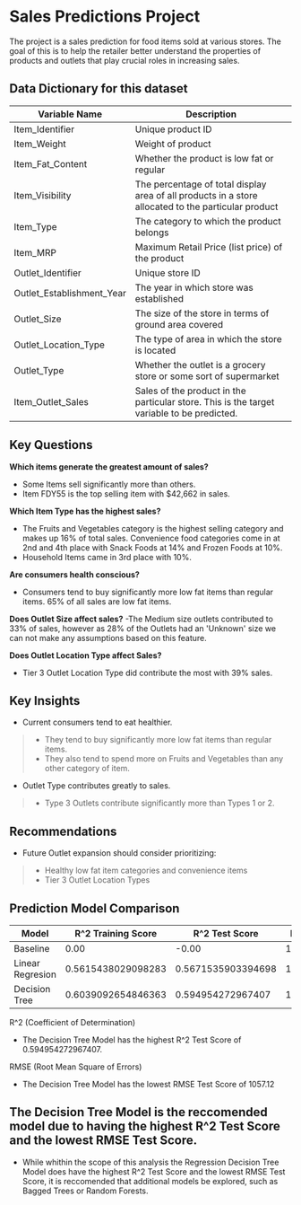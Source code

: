 # **Sales Predictions Project**

The project is a sales prediction for food items sold at various stores. The goal of this is to help the retailer better understand the properties of products and outlets that play crucial roles in increasing sales.

## **Data Dictionary for this dataset**


|**Variable Name**|	**Description**|
| ----- | ----- |
|Item_Identifier|	Unique product ID|
|Item_Weight|	Weight of product|
|Item_Fat_Content|	Whether the product is low fat or regular|
|Item_Visibility|	The percentage of total display area of all products in a store allocated to the particular product|
|Item_Type|	The category to which the product belongs|
|Item_MRP|	Maximum Retail Price (list price) of the product|
|Outlet_Identifier|	Unique store ID|
|Outlet_Establishment_Year|	The year in which store was established|
|Outlet_Size|	The size of the store in terms of ground area covered|
|Outlet_Location_Type|	The type of area in which the store is located|
|Outlet_Type|	Whether the outlet is a grocery store or some sort of supermarket|
|Item_Outlet_Sales|	Sales of the product in the particular store. This is the target variable to be predicted.|

## **Key Questions**

**Which items generate the greatest amount of sales?**
- Some Items sell significantly more than others.
- Item FDY55 is the top selling item with $42,662 in sales.

**Which Item Type has the highest sales?**
- The Fruits and Vegetables category is the highest selling category and makes up 16% of total sales.
Convenience food categories come in at 2nd and 4th place with Snack Foods at 14% and Frozen Foods at 10%.
- Household Items came in 3rd place with 10%.

**Are consumers health conscious?**
- Consumers tend to buy significantly more low fat items than regular items.
65% of all sales are low fat items.

**Does Outlet Size affect sales?**
-The Medium size outlets contributed to 33% of sales, however as 28% of the Outlets had an 'Unknown' size we can not make any assumptions based on this feature.

**Does Outlet Location Type affect Sales?**
- Tier 3 Outlet Location Type did contribute the most with 39% sales.

## **Key Insights**
- Current consumers tend to eat healthier. 
> - They tend to buy significantly more low fat items than regular items.
> - They also tend to spend more on Fruits and Vegetables than any other category of item.
- Outlet Type contributes greatly to sales.
> - Type 3 Outlets contribute significantly more than Types 1 or 2.

## **Recommendations**
- Future Outlet expansion should consider prioritizing:
> - Healthy low fat item categories and convenience items
> - Tier 3 Outlet Location Types


## **Prediction Model Comparison**

| Model | R^2 Training Score | R^2 Test Score | RMSE Training Score | RMSE Test Score |
| ----------- | ----------- | ----------- | ----------- | ----------- |
| Baseline | 0.00 | -0.00 | 1720.31 | 1664.98 |
| Linear Regresion | 0.5615438029098283 | 0.5671535903394698 | 1139.1188233294758 | 1092.8007198762534 |
| Decision Tree | 0.6039092654846363 | 0.594954272967407 | 1,082.69 | 1,057.12  |

R^2 (Coefficient of Determination)
- The Decision Tree Model has the highest R^2 Test Score of 0.594954272967407.

RMSE (Root Mean Square of Errors)
- The Decision Tree Model has the lowest RMSE Test Score of 1057.12 

## **The Decision Tree Model is the reccomended model due to having the highest R^2 Test Score and the lowest RMSE Test Score.**
- While whithin the scope of this analysis the Regression Decision Tree Model does have the highest R^2 Test Score and the lowest RMSE Test Score, it is reccomended that additional models be explored, such as Bagged Trees or Random Forests.



